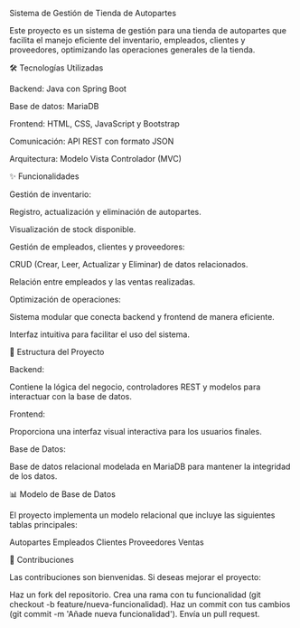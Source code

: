 
Sistema de Gestión de Tienda de Autopartes

Este proyecto es un sistema de gestión para una tienda de autopartes que facilita el manejo eficiente del inventario, empleados, clientes y proveedores, optimizando las operaciones generales de la tienda.

🛠️ Tecnologías Utilizadas

Backend: Java con Spring Boot

Base de datos: MariaDB

Frontend: HTML, CSS, JavaScript y Bootstrap

Comunicación: API REST con formato JSON

Arquitectura: Modelo Vista Controlador (MVC)

✨ Funcionalidades

Gestión de inventario:

Registro, actualización y eliminación de autopartes.

Visualización de stock disponible.

Gestión de empleados, clientes y proveedores:

CRUD (Crear, Leer, Actualizar y Eliminar) de datos relacionados.

Relación entre empleados y las ventas realizadas.

Optimización de operaciones:

Sistema modular que conecta backend y frontend de manera eficiente.

Interfaz intuitiva para facilitar el uso del sistema.

📂 Estructura del Proyecto

Backend:

Contiene la lógica del negocio, controladores REST y modelos para interactuar con la base de datos.

Frontend:

Proporciona una interfaz visual interactiva para los usuarios finales.

Base de Datos:

Base de datos relacional modelada en MariaDB para mantener la integridad de los datos.

📊 Modelo de Base de Datos

El proyecto implementa un modelo relacional que incluye las siguientes tablas principales:

Autopartes
Empleados
Clientes
Proveedores
Ventas

🌟 Contribuciones

Las contribuciones son bienvenidas. Si deseas mejorar el proyecto:

Haz un fork del repositorio.
Crea una rama con tu funcionalidad (git checkout -b feature/nueva-funcionalidad).
Haz un commit con tus cambios (git commit -m 'Añade nueva funcionalidad').
Envía un pull request.




